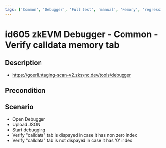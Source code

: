```yaml
---
tags: ['Common', 'Debugger', 'Full test', 'manual', 'Memory', 'regression', 'ZKF-2527', 'Active']
---
```


# id605 zkEVM Debugger - Common - Verify calldata memory tab

## Description
  - https://goerli.staging-scan-v2.zksync.dev/tools/debugger

## Precondition


## Scenario
- Open Debugger
- Upload JSON
- Start debugging
- Verify "calldata" tab is dispayed in case it has  non zero index
- Verify "calldata" tab is not dispayed in case it has '0' index
